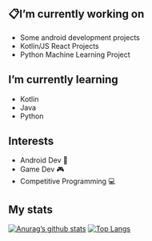 ## :clipboard:I’m currently working on 
- Some android development projects
- Kotlin/JS React Projects
- Python Machine Learning Project
## I’m currently learning 
- Kotlin 
- Java 
- Python

## Interests
- Android Dev :iphone:
- Game Dev :video_game:
- Competitive Programming :computer:

##  My stats

[![Anurag’s github stats](https://github-readme-stats.vercel.app/api?username=JBONESISOK)](https://github.com/yushi1007)
[![Top Langs](https://github-readme-stats.vercel.app/api/top-langs/?username=JBONESISOK&layout=compact)](https://github.com/yushi1007)
